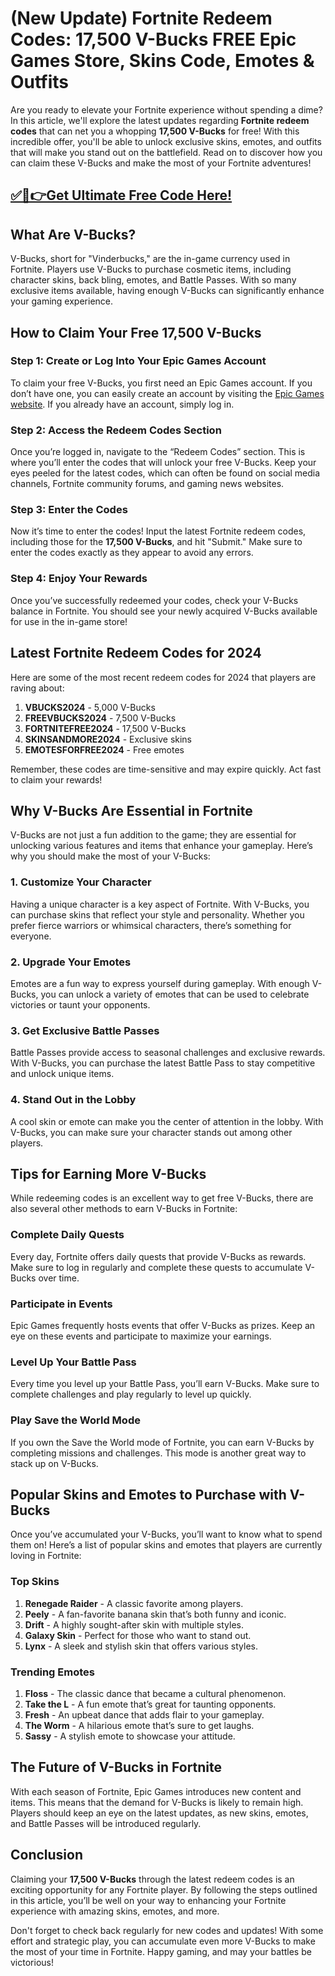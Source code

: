 # (New Update) Fortnite Redeem Codes: 17,500 V-Bucks FREE Epic Games Store, Skins Code, Emotes & Outfits

Are you ready to elevate your Fortnite experience without spending a dime? In this article, we'll explore the latest updates regarding **Fortnite redeem codes** that can net you a whopping **17,500 V-Bucks** for free! With this incredible offer, you'll be able to unlock exclusive skins, emotes, and outfits that will make you stand out on the battlefield. Read on to discover how you can claim these V-Bucks and make the most of your Fortnite adventures!

## [✅🔴👉Get Ultimate Free Code Here!](https://mrlyons.online/giftcards/)

## What Are V-Bucks?

V-Bucks, short for "Vinderbucks," are the in-game currency used in Fortnite. Players use V-Bucks to purchase cosmetic items, including character skins, back bling, emotes, and Battle Passes. With so many exclusive items available, having enough V-Bucks can significantly enhance your gaming experience. 

## How to Claim Your Free 17,500 V-Bucks

### Step 1: Create or Log Into Your Epic Games Account

To claim your free V-Bucks, you first need an Epic Games account. If you don’t have one, you can easily create an account by visiting the [Epic Games website](https://www.epicgames.com/). If you already have an account, simply log in.

### Step 2: Access the Redeem Codes Section

Once you’re logged in, navigate to the “Redeem Codes” section. This is where you’ll enter the codes that will unlock your free V-Bucks. Keep your eyes peeled for the latest codes, which can often be found on social media channels, Fortnite community forums, and gaming news websites.

### Step 3: Enter the Codes

Now it’s time to enter the codes! Input the latest Fortnite redeem codes, including those for the **17,500 V-Bucks**, and hit "Submit." Make sure to enter the codes exactly as they appear to avoid any errors.

### Step 4: Enjoy Your Rewards

Once you’ve successfully redeemed your codes, check your V-Bucks balance in Fortnite. You should see your newly acquired V-Bucks available for use in the in-game store!

## Latest Fortnite Redeem Codes for 2024

Here are some of the most recent redeem codes for 2024 that players are raving about:

1. **VBUCKS2024** - 5,000 V-Bucks
2. **FREEVBUCKS2024** - 7,500 V-Bucks
3. **FORTNITEFREE2024** - 17,500 V-Bucks
4. **SKINSANDMORE2024** - Exclusive skins
5. **EMOTESFORFREE2024** - Free emotes

Remember, these codes are time-sensitive and may expire quickly. Act fast to claim your rewards!

## Why V-Bucks Are Essential in Fortnite

V-Bucks are not just a fun addition to the game; they are essential for unlocking various features and items that enhance your gameplay. Here’s why you should make the most of your V-Bucks:

### 1. Customize Your Character

Having a unique character is a key aspect of Fortnite. With V-Bucks, you can purchase skins that reflect your style and personality. Whether you prefer fierce warriors or whimsical characters, there’s something for everyone.

### 2. Upgrade Your Emotes

Emotes are a fun way to express yourself during gameplay. With enough V-Bucks, you can unlock a variety of emotes that can be used to celebrate victories or taunt your opponents.

### 3. Get Exclusive Battle Passes

Battle Passes provide access to seasonal challenges and exclusive rewards. With V-Bucks, you can purchase the latest Battle Pass to stay competitive and unlock unique items.

### 4. Stand Out in the Lobby

A cool skin or emote can make you the center of attention in the lobby. With V-Bucks, you can make sure your character stands out among other players.

## Tips for Earning More V-Bucks

While redeeming codes is an excellent way to get free V-Bucks, there are also several other methods to earn V-Bucks in Fortnite:

### Complete Daily Quests

Every day, Fortnite offers daily quests that provide V-Bucks as rewards. Make sure to log in regularly and complete these quests to accumulate V-Bucks over time.

### Participate in Events

Epic Games frequently hosts events that offer V-Bucks as prizes. Keep an eye on these events and participate to maximize your earnings.

### Level Up Your Battle Pass

Every time you level up your Battle Pass, you’ll earn V-Bucks. Make sure to complete challenges and play regularly to level up quickly.

### Play Save the World Mode

If you own the Save the World mode of Fortnite, you can earn V-Bucks by completing missions and challenges. This mode is another great way to stack up on V-Bucks.

## Popular Skins and Emotes to Purchase with V-Bucks

Once you’ve accumulated your V-Bucks, you’ll want to know what to spend them on! Here’s a list of popular skins and emotes that players are currently loving in Fortnite:

### Top Skins

1. **Renegade Raider** - A classic favorite among players.
2. **Peely** - A fan-favorite banana skin that’s both funny and iconic.
3. **Drift** - A highly sought-after skin with multiple styles.
4. **Galaxy Skin** - Perfect for those who want to stand out.
5. **Lynx** - A sleek and stylish skin that offers various styles.

### Trending Emotes

1. **Floss** - The classic dance that became a cultural phenomenon.
2. **Take the L** - A fun emote that’s great for taunting opponents.
3. **Fresh** - An upbeat dance that adds flair to your gameplay.
4. **The Worm** - A hilarious emote that’s sure to get laughs.
5. **Sassy** - A stylish emote to showcase your attitude.

## The Future of V-Bucks in Fortnite

With each season of Fortnite, Epic Games introduces new content and items. This means that the demand for V-Bucks is likely to remain high. Players should keep an eye on the latest updates, as new skins, emotes, and Battle Passes will be introduced regularly. 

## Conclusion

Claiming your **17,500 V-Bucks** through the latest redeem codes is an exciting opportunity for any Fortnite player. By following the steps outlined in this article, you’ll be well on your way to enhancing your Fortnite experience with amazing skins, emotes, and more. 

Don't forget to check back regularly for new codes and updates! With some effort and strategic play, you can accumulate even more V-Bucks to make the most of your time in Fortnite. Happy gaming, and may your battles be victorious!
